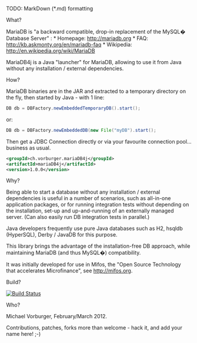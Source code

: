 TODO: MarkDown (*.md) formatting

What?

MariaDB is "a backward compatible, drop-in replacement of the MySQL� Database Server" :
	* Homepage: http://mariadb.org
	* FAQ: http://kb.askmonty.org/en/mariadb-faq
	* Wikipedia: http://en.wikipedia.org/wiki/MariaDB

MariaDB4j is a Java "launcher" for MariaDB, allowing to use it from Java without any installation / external dependencies.


How?

MariaDB binaries are in the JAR and extracted to a temporary directory on the fly, then started by Java - with 1 line:

```java
DB db = DBFactory.newEmbeddedTemporaryDB().start();
```
or:
```java
DB db = DBFactory.newEmbeddedDB(new File("myDB").start();
```		
Then get a JDBC Connection directly or via your favourite connection pool... business as usual.
```xml
<groupId>ch.vorburger.mariaDB4j</groupId>
<artifactId>mariaDB4j</artifactId>
<version>1.0.0</version>
```

Why?

Being able to start a database without any installation / external dependencies 
is useful in a number of scenarios, such as all-in-one application packages,
or for running integration tests without depending on the installation,
set-up and up-and-running of an externally managed server.
(Can also easily run DB integration tests in parallel.)

Java developers frequently use pure Java databases such as H2, hsqldb (HyperSQL), Derby / JavaDB for this purpose.
 
This library brings the advantage of the installation-free DB approach, while maintaining MariaDB (and thus MySQL�) compatibility.

It was initially developed for use in Mifos, the "Open Source Technology that accelerates Microfinance", see http://mifos.org.

Build?

[![Build Status](https://secure.travis-ci.org/vorburger/MariaDB4j.png?branch=master)](http://travis-ci.org/vorburger/MariaDB4j/)

Who?

Michael Vorburger, February/March 2012.

Contributions, patches, forks more than welcome - hack it, and add your name here! ;-)
